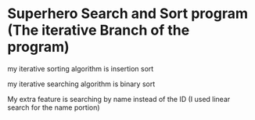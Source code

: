 # Superhero Search and Sort program (The iterative Branch of the program)

my iterative sorting algorithm is insertion sort

my iterative searching algorithm is binary sort

My extra feature is searching by name instead of the ID (I used linear search for the name portion)




